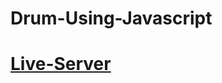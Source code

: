 # Drum-Using-Javascript
# <a href="https://minilik94.github.io/Drum-Using-Javascript/">Live-Server</a>
